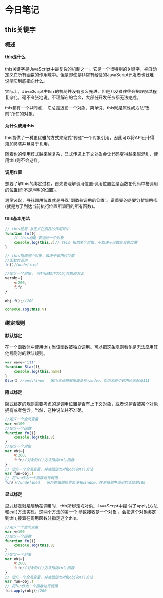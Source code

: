 # 今日笔记

## this关键字

### 概述

#### this是什么

this关键字是JavaScript中最复杂的机制之一。它是一个很特别的关键字，被自动定义在所有函数的作用域中。但是即使是非常有经验的JavaScript开发者也很难说清它到底指向什么。

实际上，JavaScript中this的机制并没有那么先进，但是开发者往往会把理解过程复杂化。毫不夸张地说，不理解它的含义，大部分开发任务都无法完成。

this都有一个共同点， 它总是返回一个对象。简单说，this就是属性或方法“当前”所在的对象。



#### 为什么使用this

this提供了一种更优雅的方式来隐式“传递”一个对象引用，因此可以将API设计得更加简洁并且易于复用。

随着你的使用模式越来越复杂，显式传递上下文对象会让代码变得越来越混乱，使用this则不会这样。





#### 调用位置

想要了解this的绑定过程，首先要理解调用位置:调用位置就是函数在代码中被调用的位置(而不是声明的位置)。

通常来说，寻找调用位置就是寻找“函数被调用的位置”。最重要的是要分析调用栈(就是为了到达当前执行位置所调用的所有函数)。



#### this基本用法



```js
// this经常 被定义在函数的作用域中
function fn(){
    // this总是 要返回一个对象
    console.log(this.v)// this 指向哪个对象，不取决于函数定义的位置
}

// this指向哪个对象，取决于调用的位置
//函数的调用
fn()//undefined

//定义一个对象， 将fn函数作为obj对象的方法
varobj={
    v:200,
    f:fn
}
    
obj.f();//200

console.log(this.v)
```





### 绑定规则

#### 默认绑定

在一个函数体中使用this,当该函数被独立调用。可以把这条规则看作是无法应用其他规则时的默认规则。

```js
var name='111'
function Star(){
    console.log(this.name)
}
Star() //undefined   因为在编辑器里面没有window，在浏览器中调用的话就是111
```



#### 隐式绑定

隐式绑定的规则需要考虑的是调用位置是否有上下文对象，或者说是否被某个对象拥有或者包含。当然，这种说法并不准确。

```js
//定义一个全局变量
var v=100
//定义一个函数
function fn(){
    console.log(this.v)
}
//定义一个对象
var obj={
    v:200,
    f:fn//对象的f()方法指向fn()函数
}
// 定义一个全局变量，并被赋值为对象obj的f()方法
var fun=obj.f
// 将fun作为一个函数进行调用
fun()//undefined   因为在编辑器里面没有window，在浏览器中调用的话就是100
```



#### 显式绑定

显式绑定就是明确在调用时，this所绑定的对象。JavaScript中提 供了apply(方法和call)方法实现，这两个方法的第一个 参数接收是一个对象 ，会把这个对象绑定到this,接着在调用函数时指定这个this。

```js
//定义一个全局变量
var v=100
//定义一个函数
function fn(){
    console.log(this.v)
}
//定义一个对象
var obj={
    v:200,
    f:fn//对象的f()方法指向fn()函数
}
// 定义一个全局变量，并被赋值为对象obj的f()方法
var fun=obj.f
// 将fun作为一个函数进行调用
fun.apply(obj)//200
```


